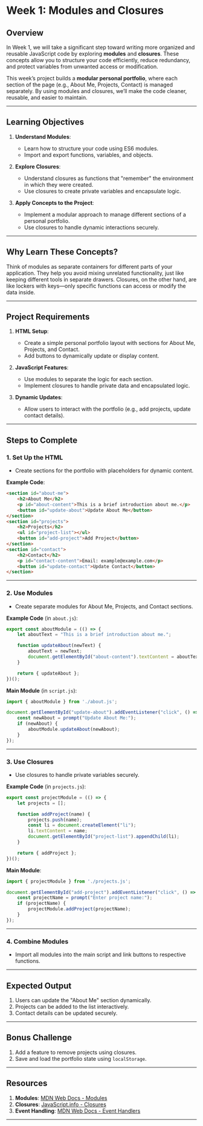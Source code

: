 
# **Week 1: Modules and Closures**

## **Overview**
In Week 1, we will take a significant step toward writing more organized and reusable JavaScript code by exploring **modules** and **closures**. These concepts allow you to structure your code efficiently, reduce redundancy, and protect variables from unwanted access or modification.

This week’s project builds a **modular personal portfolio**, where each section of the page (e.g., About Me, Projects, Contact) is managed separately. By using modules and closures, we’ll make the code cleaner, reusable, and easier to maintain.

---

## **Learning Objectives**
1. **Understand Modules**:
   - Learn how to structure your code using ES6 modules.
   - Import and export functions, variables, and objects.

2. **Explore Closures**:
   - Understand closures as functions that "remember" the environment in which they were created.
   - Use closures to create private variables and encapsulate logic.

3. **Apply Concepts to the Project**:
   - Implement a modular approach to manage different sections of a personal portfolio.
   - Use closures to handle dynamic interactions securely.

---

## **Why Learn These Concepts?**
Think of modules as separate containers for different parts of your application. They help you avoid mixing unrelated functionality, just like keeping different tools in separate drawers. Closures, on the other hand, are like lockers with keys—only specific functions can access or modify the data inside.

---

## **Project Requirements**
1. **HTML Setup**:
   - Create a simple personal portfolio layout with sections for About Me, Projects, and Contact.
   - Add buttons to dynamically update or display content.

2. **JavaScript Features**:
   - Use modules to separate the logic for each section.
   - Implement closures to handle private data and encapsulated logic.

3. **Dynamic Updates**:
   - Allow users to interact with the portfolio (e.g., add projects, update contact details).

---

## **Steps to Complete**

### **1. Set Up the HTML**
- Create sections for the portfolio with placeholders for dynamic content.

**Example Code**:
```html
<section id="about-me">
    <h2>About Me</h2>
    <p id="about-content">This is a brief introduction about me.</p>
    <button id="update-about">Update About Me</button>
</section>
<section id="projects">
    <h2>Projects</h2>
    <ul id="project-list"></ul>
    <button id="add-project">Add Project</button>
</section>
<section id="contact">
    <h2>Contact</h2>
    <p id="contact-content">Email: example@example.com</p>
    <button id="update-contact">Update Contact</button>
</section>
```

---

### **2. Use Modules**
- Create separate modules for About Me, Projects, and Contact sections.

**Example Code** (in `about.js`):
```javascript
export const aboutModule = (() => {
    let aboutText = "This is a brief introduction about me.";

    function updateAbout(newText) {
        aboutText = newText;
        document.getElementById("about-content").textContent = aboutText;
    }

    return { updateAbout };
})();
```

**Main Module** (in `script.js`):
```javascript
import { aboutModule } from './about.js';

document.getElementById("update-about").addEventListener("click", () => {
    const newAbout = prompt("Update About Me:");
    if (newAbout) {
        aboutModule.updateAbout(newAbout);
    }
});
```

---

### **3. Use Closures**
- Use closures to handle private variables securely.

**Example Code** (in `projects.js`):
```javascript
export const projectModule = (() => {
    let projects = [];

    function addProject(name) {
        projects.push(name);
        const li = document.createElement("li");
        li.textContent = name;
        document.getElementById("project-list").appendChild(li);
    }

    return { addProject };
})();
```

**Main Module**:
```javascript
import { projectModule } from './projects.js';

document.getElementById("add-project").addEventListener("click", () => {
    const projectName = prompt("Enter project name:");
    if (projectName) {
        projectModule.addProject(projectName);
    }
});
```

---

### **4. Combine Modules**
- Import all modules into the main script and link buttons to respective functions.

---

## **Expected Output**
1. Users can update the "About Me" section dynamically.
2. Projects can be added to the list interactively.
3. Contact details can be updated securely.

---

## **Bonus Challenge**
1. Add a feature to remove projects using closures.
2. Save and load the portfolio state using `localStorage`.

---

## **Resources**
1. **Modules**: [MDN Web Docs - Modules](https://developer.mozilla.org/en-US/docs/Web/JavaScript/Guide/Modules)
2. **Closures**: [JavaScript.info - Closures](https://javascript.info/closure)
3. **Event Handling**: [MDN Web Docs - Event Handlers](https://developer.mozilla.org/en-US/docs/Web/API/EventListener)

---
